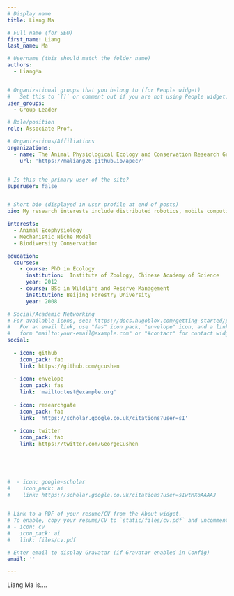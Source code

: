 ```yaml
---
# Display name
title: Liang Ma

# Full name (for SEO)
first_name: Liang
last_name: Ma

# Username (this should match the folder name)
authors:
  - LiangMa


# Organizational groups that you belong to (for People widget)
#   Set this to `[]` or comment out if you are not using People widget.
user_groups:
  - Group Leader

# Role/position
role: Associate Prof.

# Organizations/Affiliations
organizations:
  - name: The Animal Physiological Ecology and Conservation Research Group
    url: 'https://maliang26.github.io/apec/'


# Is this the primary user of the site?
superuser: false


# Short bio (displayed in user profile at end of posts)
bio: My research interests include distributed robotics, mobile computing and programmable matter.

interests:
  - Animal Ecophysiology
  - Mechanistic Niche Model
  - Biodiversity Conservation

education:
  courses:
    - course: PhD in Ecology
      institution:  Institute of Zoology, Chinese Academy of Science
      year: 2012
    - course: BSc in Wildlife and Reserve Management
      institution: Beijing Forestry University
      year: 2008

# Social/Academic Networking
# For available icons, see: https://docs.hugoblox.com/getting-started/page-builder/#icons
#   For an email link, use "fas" icon pack, "envelope" icon, and a link in the
#   form "mailto:your-email@example.com" or "#contact" for contact widget.
social:
  
  - icon: github
    icon_pack: fab
    link: https://github.com/gcushen
    
  - icon: envelope
    icon_pack: fas
    link: 'mailto:test@example.org'
    
  - icon: researchgate
    icon_pack: fab
    link: 'https://scholar.google.co.uk/citations?user=sI'
    
  - icon: twitter
    icon_pack: fab
    link: https://twitter.com/GeorgeCushen
    



    
#  - icon: google-scholar
#    icon_pack: ai
#    link: https://scholar.google.co.uk/citations?user=sIwtMXoAAAAJ

    
# Link to a PDF of your resume/CV from the About widget.
# To enable, copy your resume/CV to `static/files/cv.pdf` and uncomment the lines below.
# - icon: cv
#   icon_pack: ai
#   link: files/cv.pdf

# Enter email to display Gravatar (if Gravatar enabled in Config)
email: ''

---
```


Liang Ma is....

